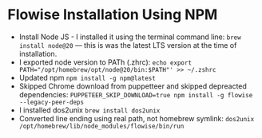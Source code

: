 # Flowise Installation Using NPM

-  Install Node JS - I installed it using the terminal command line: `brew install node@20` — this is was the latest LTS version at the time of installation.   
-  I exported node version to PATh (.zhrc): `echo export PATH="/opt/homebrew/opt/node@20/bin:$PATH"' >> ~/.zshrc`  
-  Updated npm `npm install -g npm@latest`  
-  Skipped Chrome download from puppetteer and skipped depreacted dependencies: `PUPPETEER_SKIP_DOWNLOAD=true npm install -g flowise --legacy-peer-deps`  
-  I installed dos2unix `brew install dos2unix`  
- Converted line ending using real path, not homebrew symlink: `dos2unix /opt/homebrew/lib/node_modules/flowise/bin/run`  
